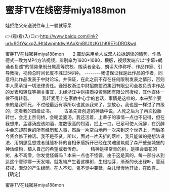 # 蜜芽TV在线密芽miya188mon
娃拒绝父亲送说往车上一躺就等呆

👉/观/看/入/口👉http://www.baidu.com/link?url=9GtYscxq2JHtl4wpmtdwIAAxXmBlUXzKrLhK6E7cDRO&wd

蜜芽TV在线密芽miya188mon　　2.震动采用单人或双人拉拢朗读的情势，作品德式一致为MP4方法视频，辨别率为1920*1080，横版，视频发端应以“字幕+朗诵者复述”的情势录制分属高等院校、朗读者全名、朗读大作称呼、作品作家、引导教授，视频总时间长度不胜过5秒钟。
--------我谨保证我是此作品的作者，同意将此作品发表于中财论坛。并保证，在此之前不存在任何限制发表之情形，否则本人愿承担一切法律责任。谨授权浙江中财招商投资集团有限公司全权负责本作品的发表和转载等相关事宜，未经浙江中财招商投资集团有限公司授权，其他媒体一律不得转载。
　　我赶紧用上在家教中心学的套话，事情是这样的，本来那个要来的是我师兄，不过他最近有事所以也就派我来了。您放心，我也是一样过了四级的，您看我的四级证书。
　　古圣先贤创造的神话中说，人死之后为了再次投胎转世，会走上奈何桥，会喝孟婆汤。我还活着，上辈子的事情一点也不记得，但在我想来，孟婆汤应该如酒，度数很高的烈酒，抿上一口，已足可使人沉醉，在沉醉中会忘却前世的所有经历和人事，然后一片空白地再一次来到这个世界上，而后圣今贤会修正神话。我不是圣贤，所以，面对一片夭折的落叶，我只能做的是想法设法、用胡思乱想或者缝缝补补的自相矛盾拆开已经在灵魂里筑就了森严壁垒城堡的神话结构，植入自己的希望或者传奇。
　　精神是棵常青的树，是棵会着花的树，永不凋零，你发觉怪僻吗？本来一点也不怪僻，由于这是真的，每一部分从到达这个寰球哪一天发端，就发端产生着这棵树，生根抽芽，渐渐的长出绿叶，蔓延枝杈，渐渐的产生绿荫。在人不知，鬼不觉中蔓延，朵儿慢慢地开放，在欣喜...【确定】

蜜芽TV在线密芽miya188mon
